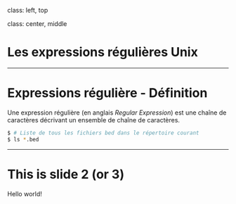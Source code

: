 class: left, top

class: center, middle
# Les expressions régulières Unix

--- 

# Expressions régulière - Définition
Une expression régulière (en anglais *Regular Expression*) 
est une chaîne de caractères décrivant un ensemble de chaîne de
caractères.

```bash
$ # Liste de tous les fichiers bed dans le répertoire courant
$ ls *.bed
```

---

# This is slide 2 (or 3)

Hello world!